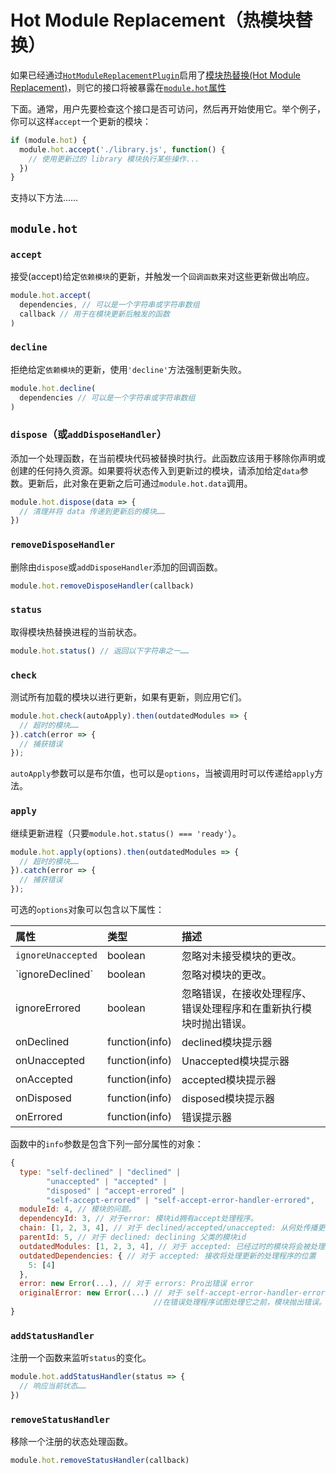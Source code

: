 # Hot Module Replacement（热模块替换）

如果已经通过[`HotModuleReplacementPlugin`](/Plugins/HotModuleReplacementPlugin.md)启用了[模块热替换\(Hot Module Replacement\)](https://doc.webpack-china.org/concepts/hot-module-replacement)，则它的接口将被暴露在[`module.hot`属性](https://doc.webpack-china.org/api/module-variables#module-hot-webpack-specific-)

下面。通常，用户先要检查这个接口是否可访问，然后再开始使用它。举个例子，你可以这样`accept`一个更新的模块：

```js
if (module.hot) {
  module.hot.accept('./library.js', function() {
    // 使用更新过的 library 模块执行某些操作...
  })
}
```

支持以下方法……

## `module.hot`



### `accept`

接受\(accept\)给定`依赖模块`的更新，并触发一个`回调函数`来对这些更新做出响应。

```js
module.hot.accept(
  dependencies, // 可以是一个字符串或字符串数组
  callback // 用于在模块更新后触发的函数
)
```

### `decline`

拒绝给定`依赖模块`的更新，使用`'decline'`方法强制更新失败。

```js
module.hot.decline(
  dependencies // 可以是一个字符串或字符串数组
)
```

### `dispose`（或`addDisposeHandler`）

添加一个处理函数，在当前模块代码被替换时执行。此函数应该用于移除你声明或创建的任何持久资源。如果要将状态传入到更新过的模块，请添加给定`data`参数。更新后，此对象在更新之后可通过`module.hot.data`调用。

```js
module.hot.dispose(data => {
  // 清理并将 data 传递到更新后的模块……
})
```

### `removeDisposeHandler`

删除由`dispose`或`addDisposeHandler`添加的回调函数。

```js
module.hot.removeDisposeHandler(callback)
```

### `status`

取得模块热替换进程的当前状态。

```js
module.hot.status() // 返回以下字符串之一……
```

### `check`

测试所有加载的模块以进行更新，如果有更新，则应用它们。

```js
module.hot.check(autoApply).then(outdatedModules => {
  // 超时的模块……
}).catch(error => {
  // 捕获错误
});
```

`autoApply`参数可以是布尔值，也可以是`options`，当被调用时可以传递给`apply`方法。

### `apply`

继续更新进程（只要`module.hot.status() === 'ready'`）。

```js
module.hot.apply(options).then(outdatedModules => {
  // 超时的模块……
}).catch(error => {
  // 捕获错误
});

```

可选的`options`对象可以包含以下属性：

| 属性 | 类型 | 描述 |
| :--- | :--- | :--- |
| `ignoreUnaccepted` | boolean | 忽略对未接受模块的更改。 |
| \`ignoreDeclined\` | boolean | 忽略对模块的更改。 |
| ignoreErrored | boolean | 忽略错误，在接收处理程序、错误处理程序和在重新执行模块时抛出错误。 |
| onDeclined | function\(info\) | declined模块提示器 |
| onUnaccepted | function\(info\) | Unaccepted模块提示器 |
| onAccepted | function\(info\) | accepted模块提示器 |
| onDisposed | function\(info\) | disposed模块提示器 |
| onErrored | function\(info\) | 错误提示器 |

函数中的`info`参数是包含下列一部分属性的对象：

```js
{
  type: "self-declined" | "declined" |
        "unaccepted" | "accepted" |
        "disposed" | "accept-errored" |
        "self-accept-errored" | "self-accept-error-handler-errored",
  moduleId: 4, // 模块的问题。
  dependencyId: 3, // 对于error: 模块id拥有accept处理程序。
  chain: [1, 2, 3, 4], // 对于 declined/accepted/unaccepted: 从何处传播更新的链。
  parentId: 5, // 对于 declined: declining 父类的模块id
  outdatedModules: [1, 2, 3, 4], // 对于 accepted: 已经过时的模块将会被处理掉
  outdatedDependencies: { // 对于 accepted: 接收将处理更新的处理程序的位置
    5: [4]
  },
  error: new Error(...), // 对于 errors: Pro出错误 error
  originalError: new Error(...) // 对于 self-accept-error-handler-errored:
                                //在错误处理程序试图处理它之前，模块抛出错误。
}
```

### `addStatusHandler`

注册一个函数来监听`status`的变化。

```js
module.hot.addStatusHandler(status => {
  // 响应当前状态……
})
```

### `removeStatusHandler`

移除一个注册的状态处理函数。

```js
module.hot.removeStatusHandler(callback)
```



